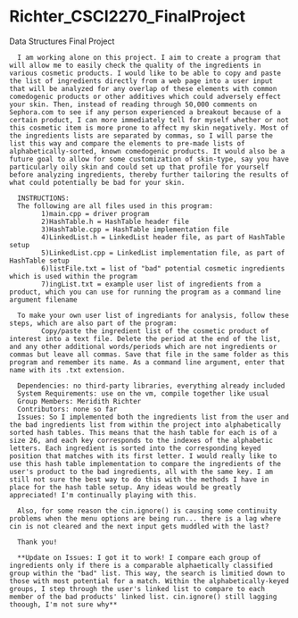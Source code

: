 # Richter_CSCI2270_FinalProject
Data Structures Final Project

      I am working alone on this project. I aim to create a program that will allow me to easily check the quality of the ingredients in various cosmetic products. I would like to be able to copy and paste the list of ingredients directly from a web page into a user input that will be analyzed for any overlap of these elements with common comedogenic products or other additives which could adversely effect your skin. Then, instead of reading through 50,000 comments on Sephora.com to see if any person experienced a breakout because of a certain product, I can more immediately tell for myself whether or not this cosmetic item is more prone to affect my skin negatively. Most of the ingredients lists are separated by commas, so I will parse the list this way and compare the elements to pre-made lists of alphabetically-sorted, known comedogenic products. It would also be a future goal to allow for some customization of skin-type, say you have particularly oily skin and could set up that profile for yourself before analyzing ingredients, thereby further tailoring the results of what could potentially be bad for your skin.
      
      INSTRUCTIONS:
      The following are all files used in this program:
            1)main.cpp = driver program
            2)HashTable.h = HashTable header file
            3)HashTable.cpp = HashTable implementation file
            4)LinkedList.h = LinkedList header file, as part of HashTable setup
            5)LinkedList.cpp = LinkedList implementation file, as part of HashTable setup
            6)listFile.txt = list of "bad" potential cosmetic ingredients which is used within the program
            7)ingList.txt = example user list of ingredients from a product, which you can use for running the program as a command line argument filename
            
      To make your own user list of ingrediants for analysis, follow these steps, which are also part of the program:
            Copy/paste the ingredient list of the cosmetic product of interest into a text file. Delete the period at the end of the list, and any other additional words/periods which are not ingredients or commas but leave all commas. Save that file in the same folder as this program and remember its name. As a command line argument, enter that name with its .txt extension.
            
      Dependencies: no third-party libraries, everything already included
      System Requirements: use on the vm, compile together like usual
      Group Members: Meridith Richter
      Contributors: none so far
      Issues: So I implemented both the ingredients list from the user and the bad ingredients list from within the project into alphabetically sorted hash tables. This means that the hash table for each is of a size 26, and each key corresponds to the indexes of the alphabetic letters. Each ingredient is sorted into the corresponding keyed position that matches with its first letter. I would really like to use this hash table implementation to compare the ingredients of the user's product to the bad ingredients, all with the same key. I am still not sure the best way to do this with the methods I have in place for the hash table setup. Any ideas would be greatly appreciated! I'm continually playing with this. 
      
      Also, for some reason the cin.ignore() is causing some continuity problems when the menu options are being run... there is a lag where cin is not cleared and the next input gets muddled with the last?
      
      Thank you!
      
      **Update on Issues: I got it to work! I compare each group of ingredients only if there is a comparable alphaetically classified group within the "bad" list. This way, the search is limitied down to those with most potential for a match. Within the alphabetically-keyed groups, I step through the user's linked list to compare to each member of the bad products' linked list. cin.ignore() still lagging thoough, I'm not sure why**
      
